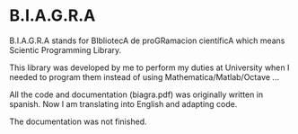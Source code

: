 # B.I.A.G.R.A

B.I.A.G.R.A stands for BIbliotecA de proGRamacion científicA which means Scientic Programming Library.

This library was developed by me to perform my duties at University when I needed to program them instead of using Mathematica/Matlab/Octave ...

All the code and documentation (biagra.pdf) was originally written in spanish. Now I am translating into English and adapting code.

The documentation was not finished.
